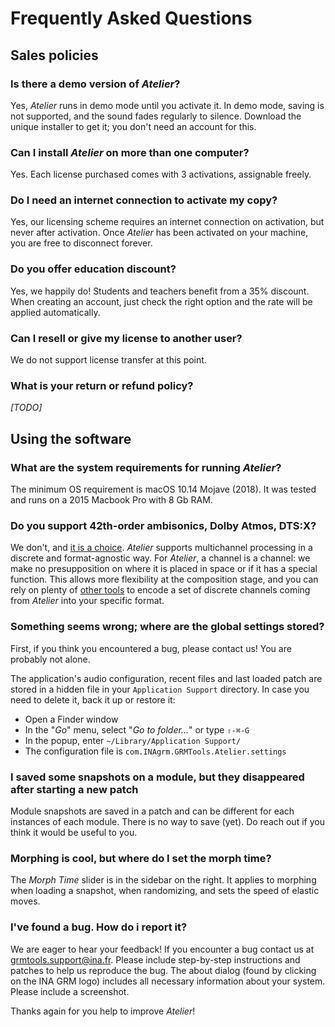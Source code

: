 # Frequently Asked Questions

## Sales policies

### Is there a demo version of _Atelier_?

Yes, _Atelier_ runs in demo mode until you activate it. In demo mode, saving is not supported, and the sound fades regularly to silence. Download the unique installer to get it; you don't need an account for this.

### Can I install _Atelier_ on more than one computer?

Yes. Each license purchased comes with 3 activations, assignable freely.

### Do I need an internet connection to activate my copy?

Yes, our licensing scheme requires an internet connection on activation, but never after activation. Once _Atelier_ has been activated on your machine, you are free to disconnect forever.

### Do you offer education discount?

Yes, we happily do! Students and teachers benefit from a 35% discount. When creating an account, just check the right option and the rate will be applied automatically.

### Can I resell or give my license to another user?

We do not support license transfer at this point.

### What is your return or refund policy?

_[TODO]_

## Using the software

### What are the system requirements for running _Atelier_?

The minimum OS requirement is macOS 10.14 Mojave (2018). It was tested and runs on a 2015 Macbook Pro with 8 Gb RAM.

### Do you support 42th-order ambisonics, Dolby Atmos, DTS:X?

We don't, and [it is a choice](multichannel.md). _Atelier_ supports multichannel processing in a discrete and format-agnostic way. For _Atelier_, a channel is a channel: we make no presupposition on where it is placed in space or if it has a special function. This allows more flexibility at the composition stage, and you can rely on plenty of [other tools](https://plugins.iem.at/) to encode a set of discrete channels coming from _Atelier_ into your specific format.

### Something seems wrong; where are the global settings stored?

First, if you think you encountered a bug, please contact us! You are probably not alone.

The application's audio configuration, recent files and last loaded patch are stored in a hidden file in your `Application Support` directory. In case you need to delete it, back it up or restore it:

- Open a Finder window
- In the "_Go_" menu, select "_Go to folder..._" or type `⇧-⌘-G`
- In the popup, enter `~/Library/Application Support/`
- The configuration file is `com.INAgrm.GRMTools.Atelier.settings`

### I saved some snapshots on a module, but they disappeared after starting a new patch

Module snapshots are saved in a patch and can be different for each instances of each module. There is no way to save (yet). Do reach out if you think it would be useful to you.

### Morphing is cool, but where do I set the morph time?

The _Morph Time_ slider is in the sidebar on the right. It applies to morphing when loading a snapshot, when randomizing, and sets the speed of elastic moves.

### I've found a bug. How do i report it?

We are eager to hear your feedback! If you encounter a bug contact us at [grmtools.support@ina.fr](mailto:grmtools.support@ina.fr). Please include step-by-step instructions and patches to help us reproduce the bug. The about dialog (found by clicking on the INA GRM logo) includes all necessary information about your system. Please include a screenshot.

Thanks again for you help to improve _Atelier_!

